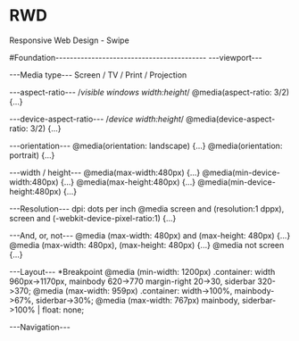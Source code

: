 # RWD
Responsive Web Design - Swipe

#Foundation------------------------------------------
---viewport---
<meta name="viewport" content="width=device-width, initial-scale=1.0, 
user-scalable=no, maximum-scale=1.0, minimum-scale=1.0">
<link rel="stylesheet" href="css/mobile.css" media="(max-width:480px)">

---Media type---
Screen / TV / Print / Projection
<link rel="stylesheet" href="css/print.css" media="print">

---aspect-ratio---
/*visible windows width:height*/
@media(aspect-ratio: 3/2) {...}

---device-aspect-ratio---
/*device width:height*/
@media(device-aspect-ratio: 3/2) {...}

---orientation---
@media(orientation: landscape) {...}
@media(orientation: portrait) {...}

---width / height---
@media(max-width:480px) {...}
@media(min-device-width:480px) {...}
@media(max-height:480px) {...}
@media(min-device-height:480px) {...}

---Resolution---
dpi: dots per inch
@media screen and (resolution:1 dppx), 
screen and (-webkit-device-pixel-ratio:1) {...}

---And, or, not---
@media (max-width: 480px) and (max-height: 480px) {...}
@media (max-width: 480px), (max-height: 480px) {...}
@media not screen {...}

---Layout---
*Breakpoint
@media (min-width: 1200px)
.container: width 960px->1170px, mainbody 620->770 margin-right 20->30, siderbar 320->370;
@media (max-width: 959px)
.container: width->100%, mainbody->67%, siderbar->30%;
@media (max-width: 767px)
mainbody, siderbar->100% | float: none;

---Navigation---
